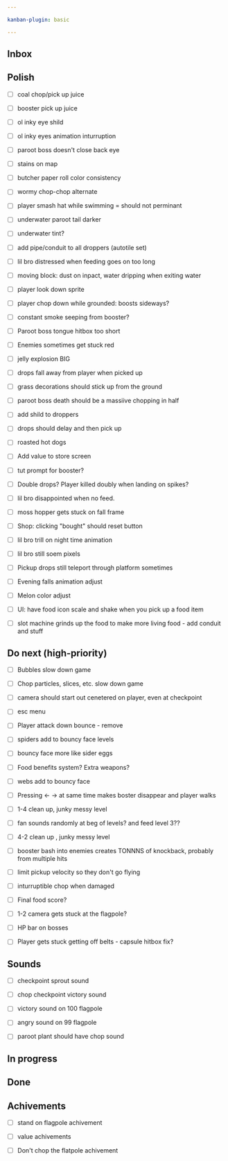 ```yaml
---

kanban-plugin: basic

---
```


## Inbox



## Polish

- [ ] coal chop/pick up juice
- [ ] booster pick up juice
- [ ] ol inky eye shild
- [ ] ol inky eyes animation inturruption
- [ ] paroot boss doesn't close back eye
- [ ] stains on map
- [ ] butcher paper roll color consistency
- [ ] wormy chop-chop alternate
- [ ] player smash hat while swimming = should not perminant
- [ ] underwater paroot tail darker
- [ ] underwater tint?
- [ ] add pipe/conduit to all droppers (autotile set)
- [ ] lil bro distressed when feeding goes on too long
- [ ] moving block: dust on inpact, water dripping when exiting water
- [ ] player look down sprite
- [ ] player chop down while grounded: boosts sideways?
- [ ] constant smoke seeping from booster?
- [ ] Paroot boss tongue hitbox too short
- [ ] Enemies sometimes get stuck red
- [ ] jelly explosion BIG
- [ ] drops fall away from player when picked up
- [ ] grass decorations should stick up from the ground
- [ ] paroot boss death should be a massiive chopping in half
- [ ] add shild to droppers
- [ ] drops should delay and then pick up
- [ ] roasted hot dogs
- [ ] Add value to store screen
- [ ] tut prompt for booster?
- [ ] Double drops? Player killed doubly when landing on spikes?
- [ ] lil bro disappointed when no feed.
- [ ] moss hopper gets stuck on fall frame
- [ ] Shop: clicking "bought" should reset button
- [ ] lil bro trill on night time animation
- [ ] lil bro still soem pixels
- [ ] Pickup drops still teleport through platform sometimes
- [ ] Evening falls animation adjust
- [ ] Melon color adjust
- [ ] UI: have food icon scale and shake when you pick up a food item
- [ ] slot machine grinds up the food to make more living food - add conduit and stuff


## Do next (high-priority)

- [ ] Bubbles slow down game
- [ ] Chop particles, slices, etc. slow down game
- [ ] camera should start out cenetered on player, even at checkpoint
- [ ] esc menu
- [ ] Player attack down bounce - remove
- [ ] spiders add to bouncy face levels
- [ ] bouncy face more like sider eggs
- [ ] Food benefits system? Extra weapons?
- [ ] webs add to bouncy face
- [ ] Pressing <- -> at same time makes boster disappear and player walks
- [ ] 1-4 clean up, junky messy level
- [ ] fan sounds randomly at beg of levels? and feed level 3??
- [ ] 4-2 clean up , junky messy level
- [ ] booster bash into enemies creates TONNNS of knockback, probably from multiple hits
- [ ] limit pickup velocity so they don't go flying
- [ ] inturruptible chop when damaged
- [ ] Final food score?
- [ ] 1-2 camera gets stuck at the flagpole?
- [ ] HP bar on bosses
- [ ] Player gets stuck getting off belts - capsule hitbox fix?


## Sounds

- [ ] checkpoint sprout sound
- [ ] chop checkpoint victory sound
- [ ] victory sound on 100 flagpole
- [ ] angry sound on 99 flagpole
- [ ] paroot plant should have chop sound


## In progress



## Done



## Achivements

- [ ] stand on flagpole achivement
- [ ] value achivements
- [ ] Don't chop the flatpole achivement


